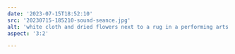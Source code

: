 ```yaml
---
date: '2023-07-15T18:52:10'
src: '20230715-185210-sound-seance.jpg'
alt: 'white cloth and dried flowers next to a rug in a performing arts space, monochrome detail'
aspect: '3:2'

---
```

